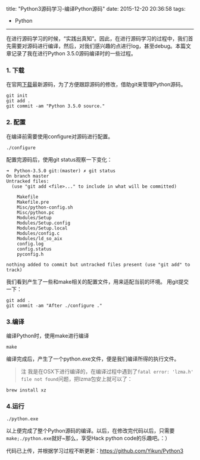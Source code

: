 title: "Python3源码学习-编译Python源码"
date: 2015-12-20 20:36:58
tags:
  - Python
---

在进行源码学习的时候，“实践出真知”。因此，在进行源码学习的过程中，我们首先需要对源码进行编译，然后，对我们感兴趣的点进行log，甚至debug。本篇文章记录了我在进行Python 3.5.0源码编译时的一些过程。
<!--more-->
### 1. 下载

在官网[下载](https://www.python.org/downloads/)最新源码，为了方便跟踪源码的修改，借助git来管理Python源码。
```shell
git init
git add .
git commit -am "Python 3.5.0 source."
```

### 2. 配置
在编译前需要使用configure对源码进行配置。
```shell
./configure
```
配置完源码后，使用git status观察一下变化：
```
➜  Python-3.5.0 git:(master) ✗ git status
On branch master
Untracked files:
  (use "git add <file>..." to include in what will be committed)

	Makefile
	Makefile.pre
	Misc/python-config.sh
	Misc/python.pc
	Modules/Setup
	Modules/Setup.config
	Modules/Setup.local
	Modules/config.c
	Modules/ld_so_aix
	config.log
	config.status
	pyconfig.h

nothing added to commit but untracked files present (use "git add" to track)
```
我们看到产生了一些和make相关的配置文件，用来适配当前的环境。
用git提交一下：
```
git add .
git commit -am "After ./configure ."
```

### 3.编译
编译Python时，使用make进行编译
```
make
```
编译完成后，产生了一个python.exe文件，便是我们编译所得的执行文件。

> 注
我是在OSX下进行编译的，在编译过程中遇到了`fatal error: 'lzma.h' file not found`问题，把lzma包安上就可以了：
```
brew install xz
```

### 4.运行
```shell
./python.exe
```
以上便完成了整个Python源码的编译。以后，在修改完代码以后，只需要`make;./python.exe`就好~那么，享受Hack python code的乐趣吧。：）

代码已上传，并根据学习过程不断更新：https://github.com/Yikun/Python3